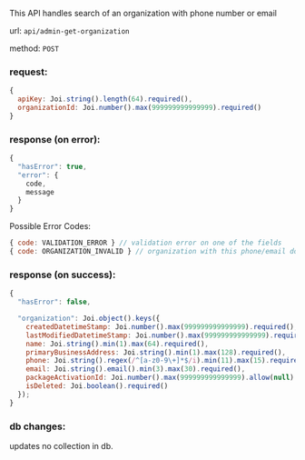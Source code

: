 This API handles search of an organization with phone number or email

url: `api/admin-get-organization`

method: `POST`

### request: 
```js
{
  apiKey: Joi.string().length(64).required(),
  organizationId: Joi.number().max(999999999999999).required()
}
```

### response (on error):
```js
{
  "hasError": true,
  "error": {
    code,
    message
  }
}
```

Possible Error Codes:
```js
{ code: VALIDATION_ERROR } // validation error on one of the fields
{ code: ORGANIZATION_INVALID } // organization with this phone/email does not exist
```

### response (on success):
```js
{
  "hasError": false,

  "organization": Joi.object().keys({
    createdDatetimeStamp: Joi.number().max(999999999999999).required(),
    lastModifiedDatetimeStamp: Joi.number().max(999999999999999).required(),
    name: Joi.string().min(1).max(64).required(),
    primaryBusinessAddress: Joi.string().min(1).max(128).required(),
    phone: Joi.string().regex(/^[a-z0-9\+]*$/i).min(11).max(15).required(),
    email: Joi.string().email().min(3).max(30).required(),
    packageActivationId: Joi.number().max(999999999999999).allow(null).required(),
    isDeleted: Joi.boolean().required()
  });
}
```

### db changes:
updates no collection in db.